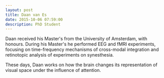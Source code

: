 ```yaml
---
layout: post
title: Daan van Es
date: 2015-10-06 07:59:00
description: PhD Student
---
```


Daan received his Master's from the University of Amsterdam, with honours. During his Master's he performed EEG and fMRI experiments, focusing on time-frequency mechanisms of cross-modal integration and retinotopic analysis of experiments on synesthesia. 

These days, Daan works on how the brain changes its representation of visual space under the influence of attention. 
